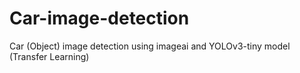 # Car-image-detection

Car (Object) image detection using imageai and YOLOv3-tiny model (Transfer Learning)
